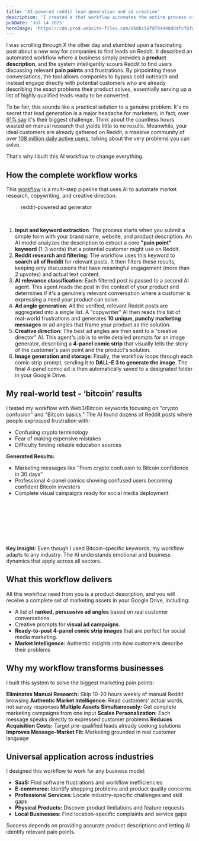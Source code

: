 ```yaml
---
title: 'AI-powered reddit lead generation and ad creation'
description: 'I created a that workflow automates the entire process of finding targeted leads on Reddit and turning their exact pain points into ready-to-use marketing assets.'
pubDate: 'Jul 14 2025'
heroImage: 'https://cdn.prod.website-files.com/668bc58fd794990dd4fcf8fd/686c18cd9bc6a57bae2ccd75_reddit%20ad%20blog%20cover.jpg'
---
```


<p id="">I was scrolling through X the other day and stumbled upon a fascinating post about a new way for companies to find leads on Reddit. It described an automated workflow where a business simply provides a <strong id="">product description</strong>, and the system intelligently scours Reddit to find users discussing relevant <strong id="">pain points</strong> and frustrations. By pinpointing these conversations, the tool allows companies to bypass cold outreach and instead engage directly with potential customers who are already describing the exact problems their product solves, essentially serving up a list of highly qualified leads ready to be converted.</p><p id="">To be fair, this sounds like a practical solution to a genuine problem. It's no secret that lead generation is a major headache for marketers, in fact, over <a href="https://blog.hubspot.com/marketing/lead-generation-tools" id="">61% say</a> it's their biggest challenge. Think about the countless hours wasted on manual research that yields little to no results. Meanwhile, your ideal customers are already gathered on Reddit, a massive community of over <a href="https://www.statista.com/statistics/1453133/reddit-quarterly-dau-by-online-status/" id="">108 million daily active users</a>, talking about the very problems you can solve.</p><p id="">That's why I built this AI workflow to change everything.</p><h2 id=""><strong id="">How the complete workflow works</strong></h2><p id="">This <a href="https://github.com/Toms-x/automation-projects/tree/main/reddit-ad">workflow</a> is a multi-step pipeline that uses AI to automate market research, copywriting, and creative direction.</p><figure class="w-richtext-figure-type-image w-richtext-align-center" data-rt-type="image" data-rt-align="center"><div><img src="https://cdn.prod.website-files.com/668bc58fd794990dd4fcf8fd/686c202dced6dc325b4ccc94_AD_4nXecrPmRs7qpVocpzNcYl82cSoifyU4ip3dCYO-daEYl-sYNXmfEV6XP6EDfiQIopgre5o1olA2CTfIHktrEj5WRjaYC7WiCvyjZuDQRI0Ajq3lFXOGs7kOZXo-0a8zDVC1Ry1uJ.png" width="auto" height="auto" alt="" loading="auto" id=""></div><figcaption>reddit-powered ad generator</figcaption></figure><p>‍</p><ol id=""><li><strong id="">Input and keyword extraction</strong>: The process starts when you submit a simple form with your brand name, website, and product description. An AI model analyzes the description to extract a core <strong id="">"pain point" keyword</strong> (1-3 words) that a potential customer might use on Reddit.</li><li><strong id="">Reddit research and filtering</strong>: The workflow uses this keyword to <strong id="">search all of Reddit</strong> for relevant posts. It then filters these results, keeping only discussions that have meaningful engagement (more than 2 upvotes) and actual text content.</li><li><strong id="">AI relevance classification</strong>: Each filtered post is passed to a second AI agent. This agent reads the post in the context of your product and determines if it's a genuinely relevant conversation where a customer is expressing a need your product can solve.</li><li><strong id="">Ad angle generation</strong>: All the verified, relevant Reddit posts are aggregated into a single list. A "copywriter" AI then reads this list of real-world frustrations and generates <strong id="">10 unique, punchy marketing messages</strong> or ad angles that frame your product as the solution.</li><li><strong id="">Creative direction</strong>: The best ad angles are then sent to a "creative director" AI. This agent's job is to write detailed prompts for an image generator, describing a <strong id="">4-panel comic strip</strong> that visually tells the story of the customer's pain point and the product's solution.</li><li><strong id="">Image generation and storage</strong>: Finally, the workflow loops through each comic strip prompt, sending it to <strong id="">DALL-E 3 to generate the image</strong>. The final 4-panel comic ad is then automatically saved to a designated folder in your Google Drive.</li></ol><h2 id=""><strong id="">My real-world test - ‘bitcoin’ results</strong></h2><p id="">I tested my workflow with Web3/Bitcoin keywords focusing on "crypto confusion" and "Bitcoin basics." The AI found dozens of Reddit posts where people expressed frustration with:</p><ul id=""><li>Confusing crypto terminology</li><li>Fear of making expensive mistakes</li><li>Difficulty finding reliable education sources</li></ul><p id=""><strong id="">Generated Results:</strong></p><ul id=""><li>Marketing messages like "From crypto confusion to Bitcoin confidence in 30 days"</li><li>Professional 4-panel comics showing confused users becoming confident Bitcoin investors</li><li>Complete visual campaigns ready for social media deployment</li></ul><figure class="w-richtext-figure-type-image w-richtext-align-center" data-rt-type="image" data-rt-align="center"><div><img src="https://cdn.prod.website-files.com/668bc58fd794990dd4fcf8fd/686c1f8df3c5ac15feea2f40_AD_4nXdk_LI5vNlaUTj2juPG3teXXpxOUp8c-QjP9hjnt2B-hG6i75fLSpmmMPcXVmCHJP3wDhguDHkj2WpFkLvV6vYgV05rjCLI6hnZ8LgH644YnFDqCgiCpJMJ5d_Zf7au34R9aVWsvw.jpeg" width="auto" height="auto" alt="" loading="auto" id=""></div></figure><p id=""> 			</p><figure class="w-richtext-figure-type-image w-richtext-align-center" data-rt-type="image" data-rt-align="center"><div><img src="https://cdn.prod.website-files.com/668bc58fd794990dd4fcf8fd/686c1f8df3c5ac15feea2f44_AD_4nXedWJtFSCGMVcq7xlwBJrZ0vDj8ChdkCLufrgxgq_nofnzX3GnI7HM4KgZfNxk92BHqtTIb_Z-dCDWtgD332n7EuxFml_SEGOioCe8EINZ3vO-iYy6Jvfnf1qzRqf6Iny_AsvbGeQ.jpeg" width="auto" height="auto" alt="" loading="auto" id=""></div></figure><p>‍</p><figure class="w-richtext-figure-type-image w-richtext-align-center" data-rt-type="image" data-rt-align="center"><div><img src="https://cdn.prod.website-files.com/668bc58fd794990dd4fcf8fd/686c1f8df3c5ac15feea2f54_AD_4nXfONaVd1etH7lGCLfZMVAsqY2HDqItac8RrqGWn6hv74Q94Edn0Fm-LkMGOmQPdEz_pOK44mL414vZldrg7sGjUglTWoLkiHcM65FCzAD7vu3DQbjncxXS8PsCTeFneXuHVbbSyOQ.jpeg" width="auto" height="auto" alt="" loading="auto" id=""></div></figure><p id="">			</p><figure class="w-richtext-figure-type-image w-richtext-align-center" data-rt-type="image" data-rt-align="center"><div><img src="https://cdn.prod.website-files.com/668bc58fd794990dd4fcf8fd/686c1f8df3c5ac15feea2f4a_AD_4nXcPMvXKRwz8nb2YOqtULiyTno06nBGsMcRscRZllZBhwpTbsbM-DII57wYUHyrrypU13r_4ftqM1NM9zjUPA2hiU-RxIzH6-W73wxVzKv2qDt9XcZ5vOoV6cC5TjkryxdtQkk8O.jpeg" width="auto" height="auto" alt="" loading="auto" id=""></div></figure><p>‍</p><p id=""><strong id="">Key Insight:</strong> Even though I used Bitcoin-specific keywords, my workflow adapts to any industry. The AI understands emotional and business dynamics that apply across all sectors.</p><h2 id=""><strong id="">What this workflow delivers</strong></h2><p id="">All this workflow need from you is a product description, and you will receive a complete set of marketing assets in your Google Drive, including:</p><ul id=""><li>A list of <strong id="">ranked, persuasive ad angles</strong> based on real customer conversations.</li><li>Creative prompts for <strong id="">visual ad campaigns</strong>.</li><li><strong id="">Ready-to-post 4-panel comic strip images</strong> that are perfect for social media marketing.</li><li><strong id="">Market Intelligence:</strong> Authentic insights into how customers describe their problems</li></ul><h2 id=""><strong id="">Why my workflow transforms businesses</strong></h2><p id="">I built this system to solve the biggest marketing pain points:</p><p id=""><strong id="">Eliminates Manual Research:</strong> Skip 10-20 hours weekly of manual Reddit browsing <strong id="">Authentic Market Intelligence:</strong> Read customers' actual words, not survey responses <strong id="">Multiple Assets Simultaneously:</strong> Get complete marketing campaigns from one input <strong id="">Scales Personalization:</strong> Each message speaks directly to expressed customer problems <strong id="">Reduces Acquisition Costs:</strong> Target pre-qualified leads already seeking solutions <strong id="">Improves Message-Market Fit:</strong> Marketing grounded in real customer language</p><h2 id=""><strong id="">Universal application across industries</strong></h2><p id="">I designed this workflow to work for any business model:</p><ul id=""><li><strong id="">SaaS:</strong> Find software frustrations and workflow inefficiencies</li><li><strong id="">E-commerce:</strong> Identify shopping problems and product quality concerns</li><li><strong id="">Professional Services:</strong> Locate industry-specific challenges and skill gaps</li><li><strong id="">Physical Products:</strong> Discover product limitations and feature requests</li><li><strong id="">Local Businesses:</strong> Find location-specific complaints and service gaps</li></ul><p id="">Success depends on providing accurate product descriptions and letting AI identify relevant pain points.</p>
